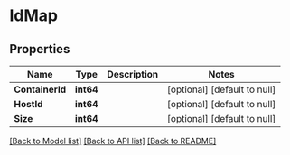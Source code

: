 # IdMap

## Properties
Name | Type | Description | Notes
------------ | ------------- | ------------- | -------------
**ContainerId** | **int64** |  | [optional] [default to null]
**HostId** | **int64** |  | [optional] [default to null]
**Size** | **int64** |  | [optional] [default to null]

[[Back to Model list]](../README.md#documentation-for-models) [[Back to API list]](../README.md#documentation-for-api-endpoints) [[Back to README]](../README.md)


